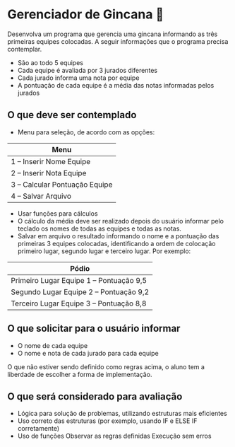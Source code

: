 # Gerenciador de Gincana 🥇


Desenvolva um programa que gerencia uma gincana informando as três primeiras equipes colocadas. A seguir informações que o programa precisa contemplar.

- São ao todo 5 equipes
- Cada equipe é avaliada por 3 jurados diferentes
- Cada jurado informa uma nota por equipe
- A pontuação de cada equipe é a média das notas informadas pelos jurados

## O que deve ser contemplado
- Menu para seleção, de acordo com as opções:
   
|Menu| 
|-|
| 1 – Inserir Nome Equipe |
| 2 – Inserir Nota Equipe |
| 3 – Calcular Pontuação Equipe |
| 4 – Salvar Arquivo |

- Usar funções para cálculos
- O cálculo da média deve ser realizado depois do usuário informar pelo teclado os nomes de todas as equipes e todas as notas.
- Salvar em arquivo o resultado informando o nome e a pontuação das primeiras 3 equipes colocadas, identificando a ordem de colocação primeiro lugar, segundo lugar e terceiro lugar. Por exemplo:

|Pódio|
|-|
|Primeiro Lugar Equipe 1 – Pontuação 9,5|
|Segundo Lugar Equipe 2 – Pontuação 9,2|
|Terceiro Lugar Equipe 3 – Pontuação 8,8|

## O que solicitar para o usuário informar

- O nome de cada equipe
- O nome e nota de cada jurado para cada equipe

O que não estiver sendo definido como regras acima, o aluno tem a liberdade de escolher a forma de implementação.

## O que será considerado para avaliação

 - Lógica para solução de problemas, utilizando estruturas mais
   eficientes
- Uso correto das estruturas (por exemplo, usando IF e ELSE
   IF corretamente)
- Uso de funções Observar as regras definidas Execução
   sem erros
